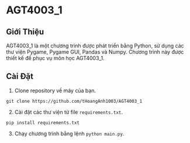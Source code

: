# AGT4003_1

## Giới Thiệu
AGT4003_1 là một chương trình được phát triển bằng Python, sử dụng các thư viện Pygame, Pygame GUI, Pandas và Numpy. Chương trình này được thiết kế để phục vụ môn học AGT4003_1.

## Cài Đặt
1. Clone repository về máy của bạn.
```
git clone https://github.com/tHoangAnh1003/AGT4003_1
```
2. Cài đặt các thư viện từ file `requirements.txt`.
```
pip install requirements.txt
```
3. Chạy chương trình bằng lệnh `python main.py`.

